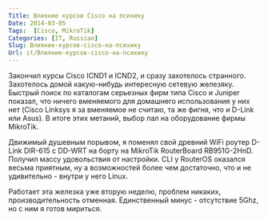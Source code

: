 ```yaml
---
Title: Влияние курсов Cisco на психику
Date: 2014-03-05
Tags:  [Cisco, MikroTik]
Categories: [IT, Russian]
Slug: Влияние-курсов-cisco-на-психику
Url: it/Влияние-курсов-cisco-на-психику
---
```


Закончил курсы Cisco ICND1 и ICND2, и сразу захотелось странного.
Захотелось домой какую-нибудь интересную сетевую железяку.
Быстрый поиск по каталогам серьезных фирм типа Cisco и Juniper показал, что
ничего вменяемого для домашнего использования у них нет
(Cisco Linksys я за вменяемое не считаю, та же фигня, что и D-Link или Asus).
В итоге этих метаний, выбор пал на оборудование фирмы MikroTik.

Движимый душевным порывом, я поменял
свой древний WiFi роутер D-Link DIR-615 c DD-WRT на борту на MikroTik RouterBoard RB951G-2HnD.
Получил массу удовольствия от настройки. CLI у RouterOS
оказался весьма приятным, ну а возможностей более чем достаточно,
что и не удивительно - внутри у него Linux.

Работает эта железка уже вторую неделю, проблем никаких, производительность
отменная. Единственный минус - отсутствие 5Ghz, но с ним я готов мириться.
